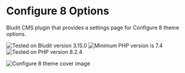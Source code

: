 # Configure 8 Options

Bludit CMS plugin that provides a settings page for Configure 8 theme options.

![Tested on Bludit version 3.15.0](https://img.shields.io/badge/Bludit-3.15.0-42a5f5.svg?style=flat-square "Tested on Bludit version 3.15.0")
![Minimum PHP version is 7.4](https://img.shields.io/badge/PHP_Min-7.4-8892bf.svg?style=flat-square "Minimum PHP version is 7.4")
![Tested on PHP version 8.2.4](https://img.shields.io/badge/PHP_Test-8.2.4-8892bf.svg?style=flat-square "Tested on PHP version 8.2.4")

![Configure 8 theme cover image](https://github.com/ControlledChaos/bs-bludit/raw/main/assets/images/cover.jpg)
